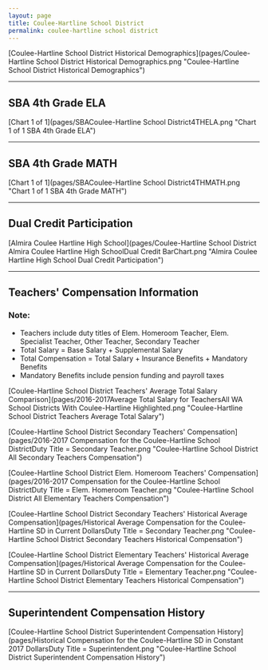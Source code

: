 ```yaml
---
layout: page
title: Coulee-Hartline School District
permalink: coulee-hartline school district
---
```



[Coulee-Hartline School District Historical Demographics](pages/Coulee-Hartline School District Historical Demographics.png "Coulee-Hartline School District Historical Demographics")

___

## SBA 4th Grade ELA

[Chart 1 of 1](pages/SBACoulee-Hartline School District4THELA.png "Chart 1 of 1 SBA 4th Grade ELA")


___

## SBA 4th Grade MATH

[Chart 1 of 1](pages/SBACoulee-Hartline School District4THMATH.png "Chart 1 of 1 SBA 4th Grade MATH")


___

## Dual Credit Participation

[Almira Coulee Hartline High School](pages/Coulee-Hartline School District Almira Coulee Hartline High SchoolDual Credit BarChart.png "Almira Coulee Hartline High School Dual Credit Participation")


___

## Teachers' Compensation Information
### Note:
- Teachers include duty titles of Elem. Homeroom Teacher, Elem. Specialist Teacher, Other Teacher, Secondary Teacher
- Total Salary = Base Salary + Supplemental Salary
- Total Compensation = Total Salary + Insurance Benefits + Mandatory Benefits
- Mandatory Benefits include pension funding and payroll taxes

[Coulee-Hartline School District Teachers' Average Total Salary Comparison](pages/2016-2017Average Total Salary for TeachersAll WA School Districts With Coulee-Hartline Highlighted.png "Coulee-Hartline School District Teachers Average Total Salary")

[Coulee-Hartline School District Secondary Teachers' Compensation](pages/2016-2017 Compensation for the Coulee-Hartline School DistrictDuty Title = Secondary Teacher.png "Coulee-Hartline School District All Secondary Teachers Compensation")

[Coulee-Hartline School District Elem. Homeroom Teachers' Compensation](pages/2016-2017 Compensation for the Coulee-Hartline School DistrictDuty Title = Elem. Homeroom Teacher.png "Coulee-Hartline School District All Elementary Teachers Compensation")

[Coulee-Hartline School District Secondary Teachers' Historical Average Compensation](pages/Historical Average Compensation for the Coulee-Hartline SD in Current DollarsDuty Title = Secondary Teacher.png "Coulee-Hartline School District Secondary Teachers Historical Compensation")

[Coulee-Hartline School District Elementary Teachers' Historical Average Compensation](pages/Historical Average Compensation for the Coulee-Hartline SD in Current DollarsDuty Title = Elementary Teacher.png "Coulee-Hartline School District Elementary Teachers Historical Compensation")


___

## Superintendent Compensation History

[Coulee-Hartline School District Superintendent Compensation History](pages/Historical Compensation for the Coulee-Hartline SD in Constant 2017 DollarsDuty Title = Superintendent.png "Coulee-Hartline School District Superintendent Compensation History")

